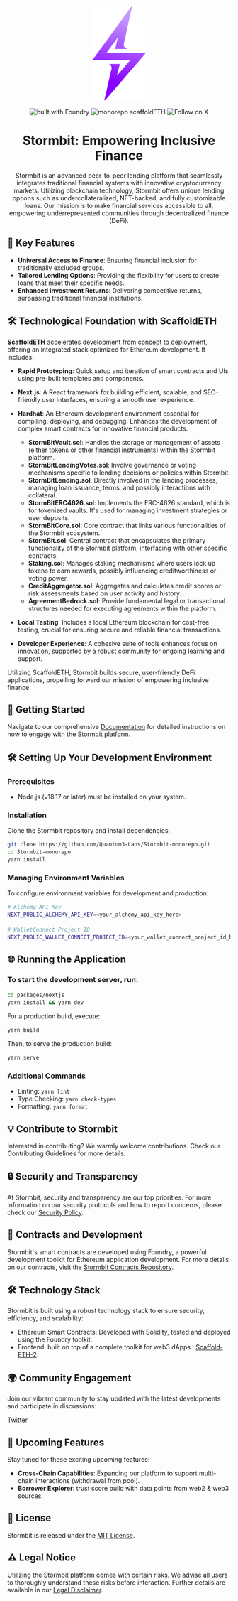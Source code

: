 <p align="center">
  <a href="https://stormbit.finance">
    <img src="./docs/StormbitLogo.png" alt="Stormbit Logo" width="120"/>
  </a>
</p>

<p align="center">
  <img src="https://img.shields.io/badge/contracts%20built%20with-Foundry-purple" alt="built with Foundry"/>
  <img src="https://img.shields.io/badge/monorepo%20on%20-scaffoldETH-purple" alt="monorepo scaffoldETH"/>
  <img src="https://img.shields.io/twitter/follow/StormbitX?style=social" alt="Follow on X"/>
</p>

<h1 align="center">Stormbit: Empowering Inclusive Finance</h1>

<p align="center">Stormbit is an advanced peer-to-peer lending platform that seamlessly integrates traditional financial systems with innovative cryptocurrency markets. Utilizing blockchain technology, Stormbit offers unique lending options such as undercollateralized, NFT-backed, and fully customizable loans. Our mission is to make financial services accessible to all, empowering underrepresented communities through decentralized finance (DeFi).</p>

## 🌟 Key Features

- **Universal Access to Finance**: Ensuring financial inclusion for traditionally excluded groups.
- **Tailored Lending Options**: Providing the flexibility for users to create loans that meet their specific needs.
- **Enhanced Investment Returns**: Delivering competitive returns, surpassing traditional financial institutions.

## 🛠️ Technological Foundation with ScaffoldETH

**ScaffoldETH** accelerates development from concept to deployment, offering an integrated stack optimized for Ethereum development. It includes:

- **Rapid Prototyping**: Quick setup and iteration of smart contracts and UIs using pre-built templates and components.
- **Next.js**: A React framework for building efficient, scalable, and SEO-friendly user interfaces, ensuring a smooth user experience.
- **Hardhat**: An Ethereum development environment essential for compiling, deploying, and debugging. Enhances the development of complex smart contracts for innovative financial products.
    - **StormBitVault.sol**: Handles the storage or management of assets (either tokens or other financial instruments) within the Stormbit platform.
    - **StormBitLendingVotes.sol**: Involve governance or voting mechanisms specific to lending decisions or policies within Stormbit.
    - **StormBitLending.sol**: Directly involved in the lending processes, managing loan issuance, terms, and possibly interactions with collateral.
    - **StormBitERC4626.sol**: Implements the ERC-4626 standard, which is for tokenized vaults. It's used for managing investment strategies or user deposits.
    - **StormBitCore.sol**: Core contract that links various functionalities of the Stormbit ecosystem.
    - **StormBit.sol**: Central contract that encapsulates the primary functionality of the Stormbit platform, interfacing with other specific contracts.
    - **Staking.sol**: Manages staking mechanisms where users lock up tokens to earn rewards, possibly influencing creditworthiness or voting power.
    - **CreditAggregator.sol**: Aggregates and calculates credit scores or risk assessments based on user activity and history.
    - **AgreementBedrock.sol**: Provide fundamental legal or transactional structures needed for executing agreements within the platform.

- **Local Testing**: Includes a local Ethereum blockchain for cost-free testing, crucial for ensuring secure and reliable financial transactions.
- **Developer Experience**: A cohesive suite of tools enhances focus on innovation, supported by a robust community for ongoing learning and support.

Utilizing ScaffoldETH, Stormbit builds secure, user-friendly DeFi applications, propelling forward our mission of empowering inclusive finance.

## 🚀 Getting Started

Navigate to our comprehensive [Documentation](https://stormbit.gitbook.io/stormbit) for detailed instructions on how to engage with the Stormbit platform.

## 🛠 Setting Up Your Development Environment

### Prerequisites

- Node.js (v18.17 or later) must be installed on your system.

### Installation

Clone the Stormbit repository and install dependencies:

```bash
git clone https://github.com/Quantum3-Labs/Stormbit-monorepo.git
cd Stormbit-monorepo
yarn install
```

### Managing Environment Variables

To configure environment variables for development and production:

```bash 
# Alchemy API Key
NEXT_PUBLIC_ALCHEMY_API_KEY=<your_alchemy_api_key_here>

# WalletConnect Project ID
NEXT_PUBLIC_WALLET_CONNECT_PROJECT_ID=<your_wallet_connect_project_id_here>
``` 


## 🌐 Running the Application


### To start the development server, run:
```bash
cd packages/nextjs
yarn install && yarn dev
``` 

For a production build, execute:

```bash
yarn build
``` 

Then, to serve the production build:

```bash
yarn serve
``` 

### Additional Commands


- Linting: ```yarn lint```
- Type Checking: ```yarn check-types```
- Formatting: ```yarn format``` 




## 💡 Contribute to Stormbit

Interested in contributing? We warmly welcome contributions. Check our Contributing Guidelines for more details.

## 🔒 Security and Transparency

At Stormbit, security and transparency are our top priorities. For more information on our security protocols and how to report concerns, please check our [Security Policy](SECURITY.md).


## 📄 Contracts and Development

Stormbit's smart contracts are developed using Foundry, a powerful development toolkit for Ethereum application development. For more details on our contracts, visit the [Stormbit Contracts Repository](https://github.com/Quantum3-Labs/Stormbit-contracts).

## 🛠 Technology Stack
Stormbit is built using a robust technology stack to ensure security, efficiency, and scalability:

- Ethereum Smart Contracts: Developed with Solidity, tested and deployed using the Foundry toolkit.
- Frontend: built on top of a complete toolkit for web3 dApps :  [Scaffold-ETH-2](https://docs.scaffoldeth.io/). 

## 🌍 Community Engagement
Join our vibrant community to stay updated with the latest developments and participate in discussions:

[Twitter](https://twitter.com/StormbitX)


## 📅 Upcoming Features

Stay tuned for these exciting upcoming features:

- **Cross-Chain Capabilities**: Expanding our platform to support multi-chain interactions (withdrawal from pool).
- **Borrower Explorer**: trust score build with data points from web2 & web3 sources. 


## 📜 License

Stormbit is released under the [MIT License](LICENSE).

## ⚠️ Legal Notice

Utilizing the Stormbit platform comes with certain risks. We advise all users to thoroughly understand these risks before interaction. Further details are available in our [Legal Disclaimer](LEGAL.md).
